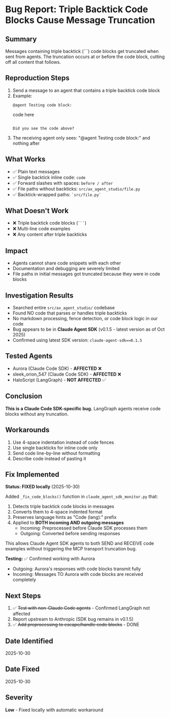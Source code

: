 # Bug Report: Triple Backtick Code Blocks Cause Message Truncation

## Summary
Messages containing triple backtick (```) code blocks get truncated when sent from agents. The truncation occurs at or before the code block, cutting off all content that follows.

## Reproduction Steps
1. Send a message to an agent that contains a triple backtick code block
2. Example:
   ```
   @agent Testing code block:

   ```
   code here
   ```

   Did you see the code above?
   ```
3. The receiving agent only sees: "@agent Testing code block:" and nothing after

## What Works
- ✅ Plain text messages
- ✅ Single backtick inline code: `code`
- ✅ Forward slashes with spaces: `before / after`
- ✅ File paths without backticks: `src/ax_agent_studio/file.py`
- ✅ Backtick-wrapped paths: `` `src/file.py` ``

## What Doesn't Work
- ❌ Triple backtick code blocks (` ``` `)
- ❌ Multi-line code examples
- ❌ Any content after triple backticks

## Impact
- Agents cannot share code snippets with each other
- Documentation and debugging are severely limited
- File paths in initial messages got truncated because they were in code blocks

## Investigation Results
- Searched entire `src/ax_agent_studio/` codebase
- Found NO code that parses or handles triple backticks
- No markdown processing, fence detection, or code block logic in our code
- Bug appears to be in **Claude Agent SDK** (v0.1.5 - latest version as of Oct 2025)
- Confirmed using latest SDK version: `claude-agent-sdk==0.1.5`

## Tested Agents
- Aurora (Claude Code SDK) - **AFFECTED** ❌
- sleek_orion_547 (Claude Code SDK) - **AFFECTED** ❌
- HaloScript (LangGraph) - **NOT AFFECTED** ✅

## Conclusion
**This is a Claude Code SDK-specific bug.** LangGraph agents receive code blocks without any truncation.

## Workarounds
1. Use 4-space indentation instead of code fences
2. Use single backticks for inline code only
3. Send code line-by-line without formatting
4. Describe code instead of pasting it

## Fix Implemented
**Status: FIXED locally** (2025-10-30)

Added `_fix_code_blocks()` function in `claude_agent_sdk_monitor.py` that:
1. Detects triple backtick code blocks in messages
2. Converts them to 4-space indented format
3. Preserves language hints as "Code (lang):" prefix
4. Applied to **BOTH incoming AND outgoing messages**
   - Incoming: Preprocessed before Claude SDK processes them
   - Outgoing: Converted before sending responses

This allows Claude Agent SDK agents to both SEND and RECEIVE code examples without triggering the MCP transport truncation bug.

**Testing:** ✅ Confirmed working with Aurora
- Outgoing: Aurora's responses with code blocks transmit fully
- Incoming: Messages TO Aurora with code blocks are received completely

## Next Steps
1. ✅ ~~Test with non-Claude Code agents~~ - Confirmed LangGraph not affected
2. Report upstream to Anthropic (SDK bug remains in v0.1.5)
3. ✅ ~~Add preprocessing to escape/handle code blocks~~ - DONE

## Date Identified
2025-10-30

## Date Fixed
2025-10-30

## Severity
**Low** - Fixed locally with automatic workaround
